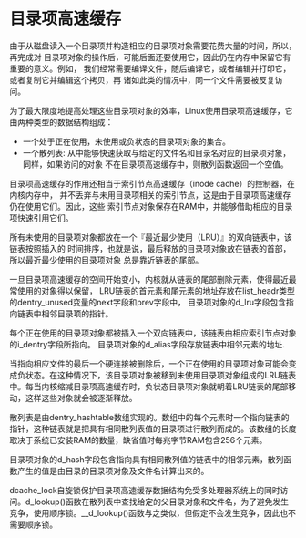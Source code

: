 # 目录项高速缓存

由于从磁盘读入一个目录项并构造相应的目录项对象需要花费大量的时间，所以，再完成对
目录项对象的操作后，可能后面还要使用它，因此仍在内存中保留它有重要的意义。例如，
我们经常需要编译文件，随后编译它，或者编辑并打印它，或者复制它并编辑这个拷贝，再
诸如此类的情况中，同一个文件需要被反复访问。

为了最大限度地提高处理这些目录项对象的效率，Linux使用目录项高速缓存，它由两种类型的数据结构组成：

* 一个处于正在使用，未使用或负状态的目录项对象的集合。
* 一个散列表: 从中能够快速获取与给定的文件名和目录名对应的目录项对象，同样，如果访问的对象
  不在目录项高速缓存中，则散列函数返回一个空值。

目录项高速缓存的作用还相当于索引节点高速缓存（inode cache）的控制器，在内核内存中，
并不丢弃与未用目录项相关的索引节点，这是由于目录项高速缓存仍在使用它们。因此，这些
索引节点对象保存在RAM中，并能够借助相应的目录项快速引用它们。

所有未使用的目录项对象都放在一个『最近最少使用（LRU）』的双向链表中，该链表按照插入的
时间排序，也就是说，最后释放的目录项对象放在链表的首部，所以最近最少使用的目录项对象
总是靠近链表的尾部。

一旦目录项高速缓存的空间开始变小，内核就从链表的尾部删除元素，使得最近最常使用的对象得以保留，
LRU链表的首元素和尾元素的地址存放在list_headr类型的dentry_unused变量的next字段和prev字段中，
目录项对象的d_lru字段包含指向链表中相邻目录项的指针。

每个正在使用的目录项对象都被插入一个双向链表中，该链表由相应索引节点对象的i_dentry字段所指向。
目录项对象的d_alias字段存放链表中相邻元素的地址.

当指向相应文件的最后一个硬连接被删除后，一个正在使用的目录项对象可能会变成负状态。在这种情况下，该目录项对象被移到未使用目录项对象组成的LRU链表中。每当内核缩减目录项高速缓存时，负状态目录项对象就朝着LRU链表的尾部移动，这样这些对象就会被逐渐释放。

散列表是由dentry_hashtable数组实现的。数组中的每个元素时一个指向链表的指针，这种链表就是把具有相同散列表值的目录项进行散列而成的。该数组的长度取决于系统已安装RAM的数量，缺省值时每兆字节RAM包含256个元素。

目录项对象的d_hash字段包含指向具有相同散列值的链表中的相邻元素，散列函数产生的值是由目录的目录项对象及文件名计算出来的。

dcache_lock自旋锁保护目录项高速缓存数据结构免受多处理器系统上的同时访问。d_lookup()函数在散列表中查找给定的父目录对象和文件名，为了避免发生竞争，使用顺序锁。__d_lookup()函数与之类似，但假定不会发生竞争，因此也不需要顺序锁。